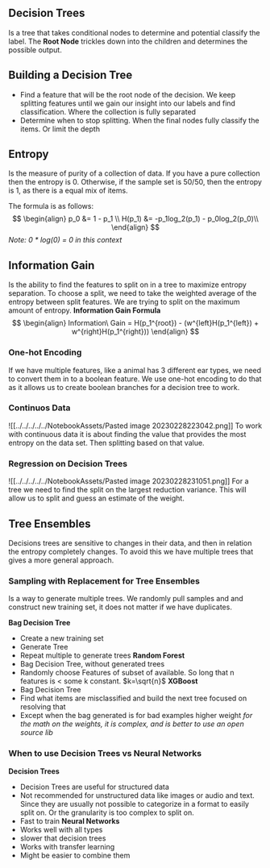 ## Decision Trees
Is a tree that takes conditional nodes to determine and potential classify the label. The **Root Node** trickles down into the children and determines the possible output.

## Building a Decision Tree
* Find a feature that will be the root node of the decision. We keep splitting features until we gain our insight into our labels and find classification. Where the collection is fully separated 
* Determine when to stop splitting. When the final nodes fully classify the items. Or limit the depth

## Entropy
Is the measure of purity of a collection of data. If you have a pure collection then the entropy is 0. Otherwise, if the sample set is 50/50, then the entropy is 1, as there is a equal mix of items.

The formula is as follows:
$$
\begin{align}
p_0 &= 1 - p_1 \\
H(p_1) &= -p_1log_2(p_1) - p_0log_2(p_0)\\
\end{align}
$$
_Note: 0 * log(0) = 0 in this context_

## Information Gain
Is the ability to find the features to split on in a tree to maximize entropy separation.
To choose a split, we need to take the weighted average of the entropy between split features. We are trying to split on the maximum amount of entropy.
**Information Gain Formula**
$$
\begin{align}
Information\ Gain = H(p_1^{root}) - (w^{left}H(p_1^{left}) + w^{right}H(p_1^{right}))
\end{align}
$$
### One-hot Encoding
If we have multiple features, like a animal has 3 different ear types, we need to convert them in to a boolean feature. We use one-hot encoding to do that as it allows us to create boolean branches for a decision tree to work.

### Continuos Data
![[../../../../../NotebookAssets/Pasted image 20230228223042.png]]
To work with continuous data it is about finding the value that provides the most entropy on the data set. Then splitting based on that value.

### Regression on Decision Trees
![[../../../../../NotebookAssets/Pasted image 20230228231051.png]]
For a tree we need to find the split on the largest reduction variance. This will allow us to split and guess an estimate of the weight.

## Tree Ensembles
Decisions trees are sensitive to changes in their data, and then in relation the entropy completely changes. To avoid this we have multiple trees that gives a more general approach.

### Sampling with Replacement for Tree Ensembles
Is a way to generate multiple trees. We randomly pull samples and and construct new training set, it does not matter if we have duplicates.

**Bag Decision Tree**
* Create a new training set
* Generate Tree
* Repeat multiple to generate trees
**Random Forest**
* Bag Decision Tree, without generated trees
* Randomly choose Features of subset of available. So long that n features is < some k constant. $k=\sqrt{n}$ 
**XGBoost**
* Bag Decision Tree
* Find what items are misclassified and build the next tree focused on resolving that
* Except when the bag generated is for bad examples higher weight
_for the math on the weights, it is complex, and is better to use an open source lib_

### When to use Decision Trees vs Neural Networks
**Decision Trees**
* Decision Trees are useful for structured data
* Not recommended for unstructured data like images or audio and text. Since they are usually not possible to categorize in a format to easily split on. Or the granularity is too complex to split on.
* Fast to train
**Neural Networks**
* Works well with all types
* slower that decision trees
* Works with transfer learning
* Might be easier to combine them